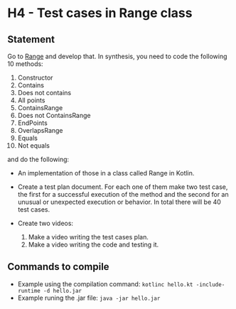 # H4 - Test cases in Range class

## Statement

Go to [Range](https://codingdojo.org/kata/Range/) and develop that. In synthesis, you need to code the following 10 methods:

1. Constructor
2. Contains
3. Does not contains
4. All points
5. ContainsRange
6. Does not ContainsRange
7. EndPoints
8. OverlapsRange
9. Equals
10. Not equals

and do the following:

- An implementation of those in a class called Range in Kotlin.
- Create a test plan document. For each one of them make two test case, the first for a successful execution of the method and the second for an unusual or unexpected execution or behavior. In total there will be 40 test cases.
- Create two videos:

    1. Make a video writing the test cases plan.
    2. Make a video writing the code and testing it.

## Commands to compile

- Example using the compilation command: `kotlinc hello.kt -include-runtime -d hello.jar`
- Example runing the .jar file: `java -jar hello.jar`

